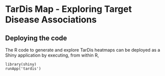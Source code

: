 # TarDis Map - Exploring Target Disease Associations

## Deploying the code

The R code to generate and explore TarDis heatmaps can be deployed as a Shiny
application by executing, from within R,
```
library(shiny)
runApp('tardis')
```

